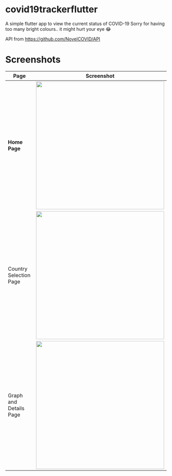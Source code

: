 # covid19trackerflutter

A simple flutter app to view the current status of COVID-19
Sorry for having too many bright colours.. it might hurt your eye &#128514;



API from https://github.com/NovelCOVID/API

# Screenshots
| Page | Screenshot |
| ------------- | ------------- |
| <b>Home Page</b>  | <img src="https://raw.githubusercontent.com/vicevirus/covid19trackerflutter/master/ss1.jpg" width="400">  |
| Country Selection Page  | <img src="https://raw.githubusercontent.com/vicevirus/covid19trackerflutter/master/ss2.jpg" width="400">
| Graph and Details Page  | <img src="https://raw.githubusercontent.com/vicevirus/covid19trackerflutter/master/ss3.jpg" width="400">|
